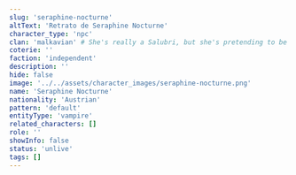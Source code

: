 ```yaml
---
slug: 'seraphine-nocturne'
altText: 'Retrato de Seraphine Nocturne'
character_type: 'npc'
clan: 'malkavian' # She's really a Salubri, but she's pretending to be a Malkavian
coterie: ''
faction: 'independent'
description: ''
hide: false
image: '../../assets/character_images/seraphine-nocturne.png'
name: 'Seraphine Nocturne'
nationality: 'Austrian'
pattern: 'default'
entityType: 'vampire'
related_characters: []
role: ''
showInfo: false
status: 'unlive'
tags: []
---
```

